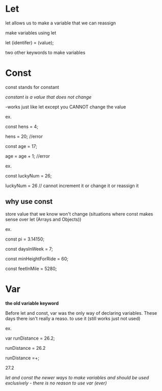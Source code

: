 # Let

let allows us to make a variable that we can reassign

make variables using let

let (identifer) = (value);

two other keywords to make variables

# Const

const stands for constant

*constant is a value that does not change*

-works just like let except you CANNOT change the value

ex.

const hens = 4;

hens = 20; //error

const age = 17;

age = age + 1; //error

ex.

const luckyNum = 26;

luckyNum = 26 // cannot increment it or change it or reassign it

## why use const 

store value that we know won't change (situations where const makes sense over let (Arrays and Objects))

ex.

const pi = 3.14150;

const daysInWeek = 7;

const minHeightForRide = 60;

const feetInMile = 5280;

# Var

**the old variable keyword**

Before let and const, var was the only way of declaring variables.  These days there isn't really a reaso. to use it (still works just not used)

ex.

var runDistance = 26.2;

runDistance = 26.2

runDistance =+;

27.2


*let and const the newer ways to make variables and should be used exclusively - there is no reason to use var (ever)*
